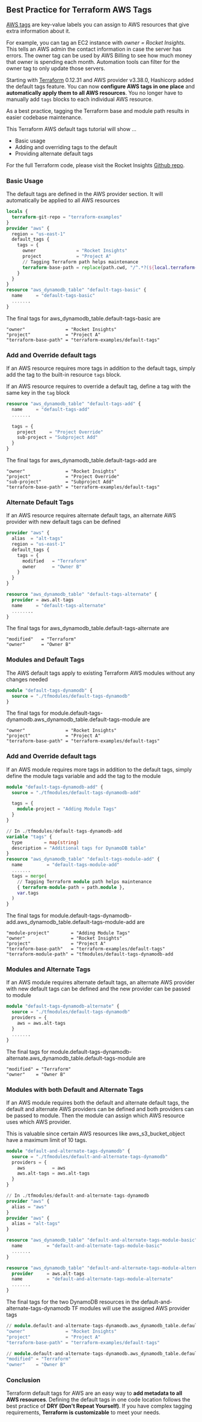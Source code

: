 ## Best Practice for Terraform AWS Tags

[AWS tags](https://docs.aws.amazon.com/general/latest/gr/aws_tagging.html) are key-value labels you can assign to AWS resources 
that give extra information about it. 

For example, you can tag an EC2 instance with _owner = Rocket Insights_. This tells an AWS admin the contact information 
in case the server has errors. The owner tag can be used by AWS Billing to see how much money that owner is spending
each month. Automation tools can filter for the owner tag to only update those servers.

Starting with [Terraform](https://www.terraform.io/) 0.12.31 and AWS provider v3.38.0, Hashicorp added the default tags feature.
You can now **configure AWS tags in one place** and **automatically apply them to all AWS resources**. You no longer have to manually 
add `tags` blocks to each individual AWS resource. 

As a best practice, tagging the Terraform base and module path results in easier codebase maintenance.

This Terraform AWS default tags tutorial will show ...
* Basic usage
* Adding and overriding tags to the default
* Providing alternate default tags

For the full Terraform code, please visit the Rocket Insights [Github repo](https://github.com/rocketinsights/terraform-blog-default-tags/tree/main).

### Basic Usage

The default tags are defined in the AWS provider section. It will automatically be applied
to all AWS resources

```terraform
locals {
  terraform-git-repo = "terraform-examples"
}
provider "aws" {
  region = "us-east-1"
  default_tags {
    tags = {
	  owner               = "Rocket Insights"	
      project             = "Project A"
      // Tagging Terraform path helps maintenance
      terraform-base-path = replace(path.cwd, "/^.*?(${local.terraform-git-repo}\\/)/", "$1")
    }
  }
}
resource "aws_dynamodb_table" "default-tags-basic" {
  name     = "default-tags-basic"
  .......
}

``` 
The final tags for aws_dynamodb_table.default-tags-basic are

```
"owner"               = "Rocket Insights"
"project"             = "Project A"
"terraform-base-path" = "terraform-examples/default-tags"
```

### Add and Override default tags
If an AWS resource requires more tags in addition to the default tags, simply add the tag to the
built-in resource `tags` block.

If an AWS resource requires to override a default tag, define a tag with the same key in the `tag`
block

```terraform
resource "aws_dynamodb_table" "default-tags-add" {
  name     = "default-tags-add"
  .......
  
  tags = {
    project     = "Project Override"
    sub-project = "Subproject Add"
  }
}

```  
The final tags for aws_dynamodb_table.default-tags-add are

```
"owner"               = "Rocket Insights"
"project"             = "Project Override"
"sub-project"         = "Subproject Add"
"terraform-base-path" = "terraform-examples/default-tags"
```

### Alternate Default Tags
If an AWS resource requires alternate default tags, an alternate AWS provider with new default tags can be defined

```terraform
provider "aws" {
  alias  = "alt-tags"
  region = "us-east-1"
  default_tags {
    tags = {
      modified   = "Terraform"
      owner      = "Owner B"
    }
  }
}

resource "aws_dynamodb_table" "default-tags-alternate" {
  provider = aws.alt-tags
  name     = "default-tags-alternate"
  ........
}
```
The final tags for aws_dynamodb_table.default-tags-alternate are
```
"modified"   = "Terraform"
"owner"      = "Owner B"
```

### Modules and Default Tags
The AWS default tags apply to existing Terraform AWS modules without any changes needed

```terraform
module "default-tags-dynamodb" {
  source = "./tfmodules/default-tags-dynamodb"
}
```
The final tags for module.default-tags-dynamodb.aws_dynamodb_table.default-tags-module are
```
"owner"               = "Rocket Insights"
"project"             = "Project A"
"terraform-base-path" = "terraform-examples/default-tags"
```

### Add and Override default tags
If an AWS module requires more tags in addition to the default tags, simply define the module tags 
variable and add the tag to the module

```terraform
module "default-tags-dynamodb-add" {
  source = "./tfmodules/default-tags-dynamodb-add"

  tags = {
    module-project = "Adding Module Tags"
  }
}
```
```terraform
// In ./tfmodules/default-tags-dynamodb-add
variable "tags" {
  type        = map(string)
  description = "Additional tags for DynamoDB table"
}
resource "aws_dynamodb_table" "default-tags-module-add" {
  name         = "default-tags-module-add"
  .......
  tags = merge(
    // Tagging Terraform module path helps maintenance      
    { terraform-module-path = path.module },
    var.tags
  )
}
```
The final tags for module.default-tags-dynamodb-add.aws_dynamodb_table.default-tags-module-add are
```
"module-project"        = "Adding Module Tags"
"owner"                 = "Rocket Insights"
"project"               = "Project A"
"terraform-base-path"   = "terraform-examples/default-tags"
"terraform-module-path" = "tfmodules/default-tags-dynamodb-add
```

### Modules and Alternate Tags
If an AWS module requires alternate default tags, an alternate AWS provider with new default tags can be defined
and the new provider can be passed to module

```terraform
module "default-tags-dynamodb-alternate" {
  source = "./tfmodules/default-tags-dynamodb"
  providers = {
    aws = aws.alt-tags
  }
  .......
}
```
The final tags for module.default-tags-dynamodb-alternate.aws_dynamodb_table.default-tags-module are
```
"modified" = "Terraform"
"owner"    = "Owner B"
```
### Modules with both Default and Alternate Tags
If an AWS module requires both the default and alternate default tags, the default and alternate AWS providers can be defined
and both providers can be passed to module. Then the module can assign which AWS resource uses which AWS provider.

This is valuable since certain AWS resources like aws_s3_bucket_object have a maximum limit of 10 tags.

```terraform
module "default-and-alternate-tags-dynamodb" {
  source = "./tfmodules/default-and-alternate-tags-dynamodb"
  providers = {
    aws          = aws
    aws.alt-tags = aws.alt-tags
  }
}
```

```terraform
// In ./tfmodules/default-and-alternate-tags-dynamodb
provider "aws" {
  alias = "aws"
}
provider "aws" {
  alias = "alt-tags"
}

resource "aws_dynamodb_table" "default-and-alternate-tags-module-basic" {
  name         = "default-and-alternate-tags-module-basic"
  .......
}

resource "aws_dynamodb_table" "default-and-alternate-tags-module-alternate" {
  provider     = aws.alt-tags
  name         = "default-and-alternate-tags-module-alternate"
  .......
}
```
The final tags for the two DynamoDB resources in the default-and-alternate-tags-dynamodb TF modules
will use the assigned AWS provider tags
```terraform
// module.default-and-alternate-tags-dynamodb.aws_dynamodb_table.default-and-alternate-tags-module-basic
"owner"               = "Rocket Insights"
"project"             = "Project A"
"terraform-base-path" = "terraform-examples/default-tags"
```
```terraform
// module.default-and-alternate-tags-dynamodb.aws_dynamodb_table.default-and-alternate-tags-module-alternate
"modified" = "Terraform"
"owner"    = "Owner B"
```

### Conclusion
Terraform default tags for AWS are an easy way to **add metadata to all AWS resources**.
Defining the default tags in one code location follows the best practice of **DRY (Don't Repeat Yourself)**.
If you have complex tagging requirements, **Terraform is customizable** to meet your needs.
